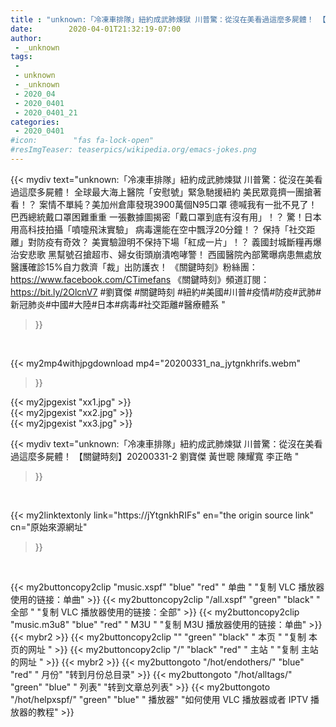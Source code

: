 ```yaml
---
title : "unknown:「冷凍車排隊」紐約成武肺煉獄 川普驚：從沒在美看過這麼多屍體！ 【關鍵時刻】20200331-2 劉寶傑 黃世聰 陳耀寬 李正皓 "
date:        2020-04-01T21:32:19-07:00
author:
 - _unknown
tags:
 - 
 - unknown
 - _unknown
 - 2020_04
 - 2020_0401
 - 2020_0401_21
categories:
 - 2020_0401
#icon:        "fas fa-lock-open"
#resImgTeaser: teaserpics/wikipedia.org/emacs-jokes.png
---
```







{{< mydiv text="unknown:「冷凍車排隊」紐約成武肺煉獄 川普驚：從沒在美看過這麼多屍體！ 全球最大海上醫院「安慰號」緊急馳援紐約 美民眾竟擠一團搶著看！？ 案情不單純？美加州倉庫發現3900萬個N95口罩 德喊我有一批不見了！ 巴西總統戴口罩困難重重 一張數據圖揭密「戴口罩到底有沒有用」！？ 驚！日本用高科技拍攝「噴嚏飛沫實驗」 病毒還能在空中飄浮20分鐘！？ 保持「社交距離」對防疫有奇效？ 美實驗證明不保持下場「紅成一片」！？ 義國封城斷糧再爆治安悲歌 黑幫號召搶超市、婦女街頭崩潰咆哮警！ 西國醫院內部驚曝病患無處放 醫護確診15%自力救濟「裁」出防護衣！  《關鍵時刻》粉絲團：https://www.facebook.com/CTimefans 《關鍵時刻》頻道訂閱：https://bit.ly/2OlcnV7  #劉寶傑 #關鍵時刻 #紐約#美國#川普#疫情#防疫#武肺#新冠肺炎#中國#大陸#日本#病毒#社交距離#醫療體系 "
>}}
<br>


{{< my2mp4withjpgdownload mp4="20200331_na_jytgnkhrifs.webm"
>}}

{{< my2jpgexist "xx1.jpg" >}}<br>
{{< my2jpgexist "xx2.jpg" >}}<br>
{{< my2jpgexist "xx3.jpg" >}}<br>



{{< mydiv text="unknown:「冷凍車排隊」紐約成武肺煉獄 川普驚：從沒在美看過這麼多屍體！ 【關鍵時刻】20200331-2 劉寶傑 黃世聰 陳耀寬 李正皓 "
>}}
<br>

{{< my2linktextonly link="https://jYtgnkhRIFs"
en="the origin source link" cn="原始來源網址"
>}}


<br>


{{< my2buttoncopy2clip "music.xspf"        "blue"   "red"    " 单曲 "  "复制 VLC 播放器使用的链接：单曲" >}} {{< my2buttoncopy2clip "/all.xspf"         "green"  "black"  " 全部 "  "复制 VLC 播放器使用的链接：全部" >}} {{< my2buttoncopy2clip "music.m3u8"        "blue"   "red"    " M3U  "    "复制 M3U 播放器使用的链接：单曲" >}} {{< mybr2 >}} {{< my2buttoncopy2clip ""                  "green"  "black"  " 本页 "    "复制 本页的网址 " >}} {{< my2buttoncopy2clip "/"                 "black"  "red"    " 主站 "    "复制 主站的网址 " >}} {{< mybr2 >}} {{< my2buttongoto      "/hot/endothers/"   "blue"   "red"    " 月份"   "转到月份总目录" >}} {{< my2buttongoto      "/hot/alltags/"     "green"  "blue"   " 列表"   "转到文章总列表" >}} {{< my2buttongoto      "/hot/helpxspf/"    "green"  "blue"   " 播放器" "如何使用 VLC 播放器或者 IPTV 播放器的教程" >}} 
